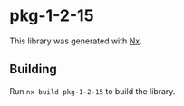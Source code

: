 # pkg-1-2-15

This library was generated with [Nx](https://nx.dev).

## Building

Run `nx build pkg-1-2-15` to build the library.
